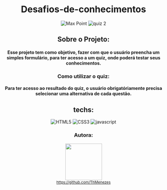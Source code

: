 <div align="center">

# Desafios-de-conhecimentos <br>

![Max Point](https://user-images.githubusercontent.com/109250801/202593137-29696d92-f061-4cdc-ac9f-a511670eb18c.png)
![quiz 2](https://user-images.githubusercontent.com/109250801/202785751-82abefab-f8ac-4368-8186-f9b86ea7f4ea.png)


## Sobre o Projeto:

#### Esse projeto tem como objetivo, fazer com que o usuário preencha um simples formulário, para ter acesso a um quiz, onde poderá testar seus conhecimentos.

### Como utilizar o quiz:
#### Para ter acesso ao resultado do quiz, o usuário obrigatóriamente precisa selecionar uma alternativa de cada questão.

## techs:

![HTML5](https://user-images.githubusercontent.com/109250801/201540543-9f1b15fe-c9ad-4df3-838a-a5a37138c311.png)
![CSS3](https://user-images.githubusercontent.com/109250801/201540546-9fa528be-4b05-4424-8e63-a93c2268cd43.png)
![javascript](https://user-images.githubusercontent.com/109250801/202785928-79bba976-75ce-41ed-b427-26e541680893.png)


### Autora: 
<img src="https://avatars.githubusercontent.com/u/109250801?v=4" width=115><br><sub> https://github.com/ThMenezes</sub>
<div>

